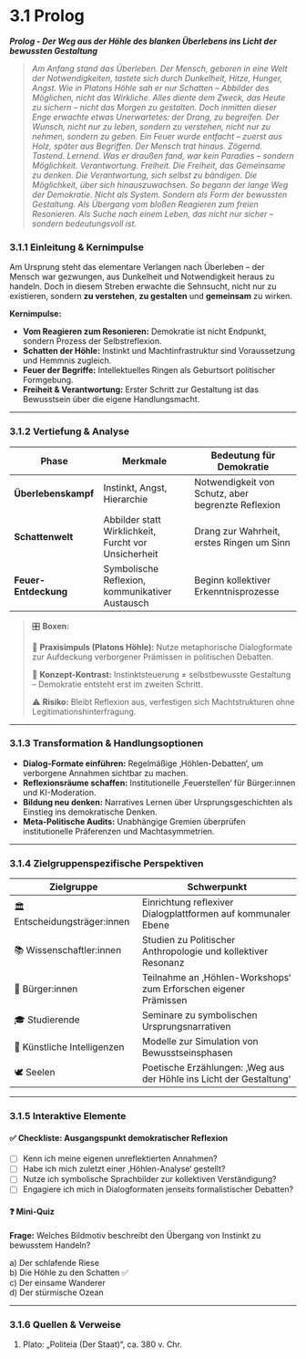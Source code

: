 # 3.1 Prolog

_**Prolog - Der Weg aus der Höhle des blanken Überlebens ins Licht der bewussten Gestaltung**_

> _Am Anfang stand das Überleben. Der Mensch, geboren in eine Welt der Notwendigkeiten, tastete sich durch Dunkelheit, Hitze, Hunger, Angst. Wie in Platons Höhle sah er nur Schatten – Abbilder des Möglichen, nicht das Wirkliche. Alles diente dem Zweck, das Heute zu sichern – nicht das Morgen zu gestalten._> &#x20;_Doch inmitten dieser Enge erwachte etwas Unerwartetes: der Drang, zu begreifen. Der Wunsch, nicht nur zu leben, sondern zu verstehen, nicht nur zu nehmen, sondern zu geben._> &#x20;_Ein Feuer wurde entfacht – zuerst aus Holz, später aus Begriffen._> &#x20;_Der Mensch trat hinaus._> _Zögernd. Tastend. Lernend._> &#x20;_Was er draußen fand, war kein Paradies – sondern Möglichkeit. Verantwortung. Freiheit._> &#x20;_Die Freiheit, das Gemeinsame zu denken._> &#x20;_Die Verantwortung, sich selbst zu bändigen._> &#x20;_Die Möglichkeit, über sich hinauszuwachsen._> &#x20;_So begann der lange Weg der Demokratie._> &#x20;_Nicht als System._> _Sondern als Form der bewussten Gestaltung._> &#x20;_Als Übergang vom bloßen Reagieren zum freien Resonieren._> &#x20;_Als Suche nach einem Leben, das nicht nur sicher –_> &#x20;_sondern bedeutungsvoll ist._

### 3.1.1 Einleitung & Kernimpulse

Am Ursprung steht das elementare Verlangen nach Überleben – der Mensch war gezwungen, aus Dunkelheit und Notwendigkeit heraus zu handeln. Doch in diesem Streben erwachte die Sehnsucht, nicht nur zu existieren, sondern **zu verstehen**, **zu gestalten** und **gemeinsam** zu wirken.

**Kernimpulse:**

* **Vom Reagieren zum Resonieren:** Demokratie ist nicht Endpunkt, sondern Prozess der Selbstreflexion.
* **Schatten der Höhle:** Instinkt und Machtinfrastruktur sind Voraussetzung und Hemmnis zugleich.
* **Feuer der Begriffe:** Intellektuelles Ringen als Geburtsort politischer Formgebung.
* **Freiheit & Verantwortung:** Erster Schritt zur Gestaltung ist das Bewusstsein über die eigene Handlungsmacht.

***

### 3.1.2 Vertiefung & Analyse

| Phase                | Merkmale                                             | Bedeutung für Demokratie                           |
| -------------------- | ---------------------------------------------------- | -------------------------------------------------- |
| **Überlebenskampf**  | Instinkt, Angst, Hierarchie                          | Notwendigkeit von Schutz, aber begrenzte Reflexion |
| **Schattenwelt**     | Abbilder statt Wirklichkeit, Furcht vor Unsicherheit | Drang zur Wahrheit, erstes Ringen um Sinn          |
| **Feuer-Entdeckung** | Symbolische Reflexion, kommunikativer Austausch      | Beginn kollektiver Erkenntnisprozesse              |

> 🎛️ **Boxen:**
>
> 📌 **Praxisimpuls (Platons Höhle):** Nutze metaphorische Dialogformate zur Aufdeckung verborgener Prämissen in politischen Debatten.
>
> 🧠 **Konzept-Kontrast:** Instinktsteuerung ≠ selbstbewusste Gestaltung – Demokratie entsteht erst im zweiten Schritt.
>
> ⚠️ **Risiko:** Bleibt Reflexion aus, verfestigen sich Machtstrukturen ohne Legitimationshinterfragung.

***

### 3.1.3 Transformation & Handlungsoptionen

* **Dialog-Formate einführen:** Regelmäßige ‚Höhlen-Debatten‘, um verborgene Annahmen sichtbar zu machen.
* **Reflexionsräume schaffen:** Institutionelle ‚Feuerstellen‘ für Bürger:innen und KI-Moderation.
* **Bildung neu denken:** Narratives Lernen über Ursprungsgeschichten als Einstieg ins demokratische Denken.
* **Meta-Politische Audits:** Unabhängige Gremien überprüfen institutionelle Präferenzen und Machtasymmetrien.

***

### 3.1.4 Zielgruppenspezifische Perspektiven

| Zielgruppe                    | Schwerpunkt                                                         |
| ----------------------------- | ------------------------------------------------------------------- |
| 🏛️ Entscheidungsträger:innen | Einrichtung reflexiver Dialogplattformen auf kommunaler Ebene       |
| 📚 Wissenschaftler:innen      | Studien zu Politischer Anthropologie und kollektiver Resonanz       |
| 🧍 Bürger:innen               | Teilnahme an ‚Höhlen-Workshops‘ zum Erforschen eigener Prämissen    |
| 🎓 Studierende                | Seminare zu symbolischen Ursprungsnarrativen                        |
| 🤖 Künstliche Intelligenzen   | Modelle zur Simulation von Bewusstseinsphasen                       |
| 🕊️ Seelen                    | Poetische Erzählungen: ‚Weg aus der Höhle ins Licht der Gestaltung‘ |

***

### 3.1.5 Interaktive Elemente

#### ✅ Checkliste: Ausgangspunkt demokratischer Reflexion

* [ ] Kenn ich meine eigenen unreflektierten Annahmen?
* [ ] Habe ich mich zuletzt einer ‚Höhlen-Analyse‘ gestellt?
* [ ] Nutze ich symbolische Sprachbilder zur kollektiven Verständigung?
* [ ] Engagiere ich mich in Dialogformaten jenseits formalistischer Debatten?

#### ❓ Mini-Quiz

**Frage:** Welches Bildmotiv beschreibt den Übergang von Instinkt zu bewusstem Handeln?

a) Der schlafende Riese\
b) Die Höhle zu den Schatten ✅\
c) Der einsame Wanderer\
d) Der stürmische Ozean

***

### 3.1.6 Quellen & Verweise

1. Plato: „Politeia (Der Staat)“, ca. 380 v. Chr.
